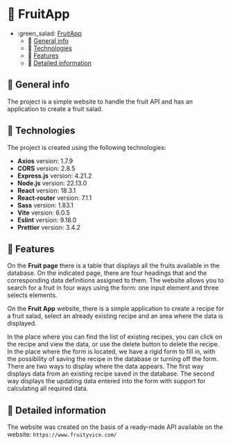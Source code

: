 # :green_salad: **FruitApp**

- :green\_salad: [FruitApp](#green_salad-fruitapp)
  - :grapes: [General info](#grapes-general-info)
  - :strawberry: [Technologies](#strawberry-technologies)
  - :banana: [Features](#banana-features)
  - :cherries: [Detailed information](#cherries-detailed-information)

## :grapes: **General info**

The project is a simple website to handle the fruit API and has an application to create a fruit salad.

## :strawberry: **Technologies**

The project is created using the following technologies:

- **Axios** version: 1.7.9
- **CORS** version: 2.8.5
- **Express.js** version: 4.21.2
- **Node.js** version: 22.13.0
- **React** version: 18.3.1
- **React-router** version: 7.1.1
- **Sass** version: 1.83.1
- **Vite** version: 6.0.5
- **Eslint** version: 9.18.0
- **Prettier** version: 3.4.2

## :banana: **Features**

 On the **Fruit page** there is a table that displays all the fruits available in the database. On the indicated page, there are four headings that and the corresponding data definitions assigned to them. The website allows you to search for a fruit in four ways using the form: one input element and three selects elements.

 On the **Fruit App** website, there is a simple application to create a recipe for a fruit salad, select an already existing recipe and an area where the data is displayed.
 
 In the place where you can find the list of existing recipes, you can click on the recipe and view the data, or use the delete button to delete the recipe. In the place where the form is located, we have a rigid form to fill in, with the possibility of saving the recipe in the database or turning off the form. There are two ways to display where the data appears. The first way displays data from an existing recipe saved in the database. The second way displays the updating data entered into the form with support for calculating all required data.

## :cherries: **Detailed information**

The website was created on the basis of a ready-made API available on the website: `https://www.fruityvice.com/`
